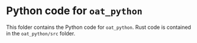 # Python code for `oat_python`

This folder contains the Python code for `oat_python`. Rust code is contained in the `oat_python/src` folder.